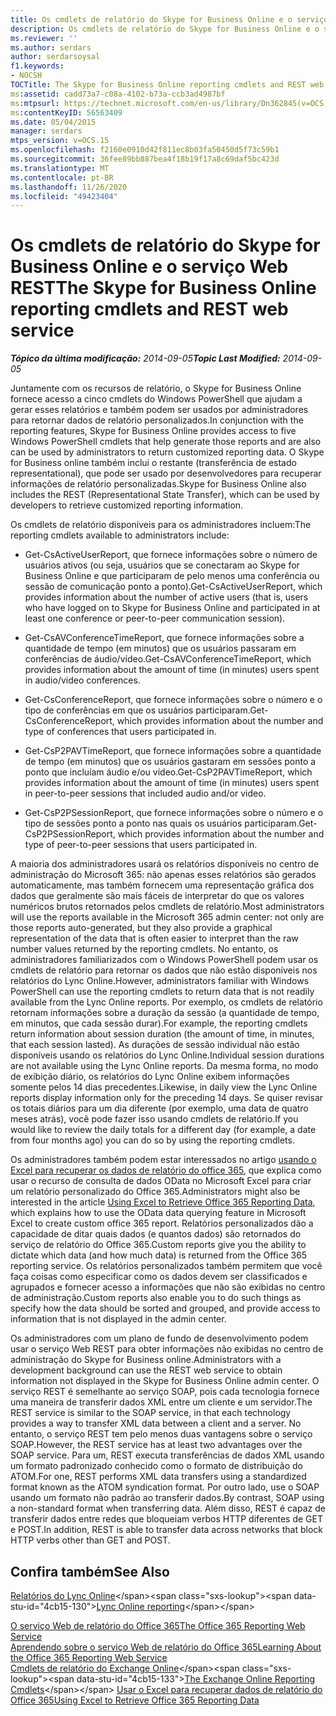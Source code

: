 ```yaml
---
title: Os cmdlets de relatório do Skype for Business Online e o serviço Web REST
description: Os cmdlets de relatório do Skype for Business Online e o serviço Web REST.
ms.reviewer: ''
ms.author: serdars
author: serdarsoysal
f1.keywords:
- NOCSH
TOCTitle: The Skype for Business Online reporting cmdlets and REST web service
ms:assetid: cadd73a7-c08a-4102-b73a-ccb3ad4987bf
ms:mtpsurl: https://technet.microsoft.com/en-us/library/Dn362845(v=OCS.15)
ms:contentKeyID: 56563409
ms.date: 05/04/2015
manager: serdars
mtps_version: v=OCS.15
ms.openlocfilehash: f2160e0910d42f811ec8b03fa50450d5f73c59b1
ms.sourcegitcommit: 36fee89bb887bea4f18b19f17a8c69daf5bc423d
ms.translationtype: MT
ms.contentlocale: pt-BR
ms.lasthandoff: 11/26/2020
ms.locfileid: "49423404"
---
```

# <a name="the-skype-for-business-online-reporting-cmdlets-and-rest-web-service"></a><span data-ttu-id="4cb15-103">Os cmdlets de relatório do Skype for Business Online e o serviço Web REST</span><span class="sxs-lookup"><span data-stu-id="4cb15-103">The Skype for Business Online reporting cmdlets and REST web service</span></span>

<div data-xmlns="http://www.w3.org/1999/xhtml">

<div class="topic" data-xmlns="http://www.w3.org/1999/xhtml" data-msxsl="urn:schemas-microsoft-com:xslt" data-cs="https://msdn.microsoft.com/">

<div data-asp="https://msdn2.microsoft.com/asp">



</div>

<div id="mainSection">

<div id="mainBody"><span data-ttu-id="4cb15-104">

<span> </span></span><span class="sxs-lookup"><span data-stu-id="4cb15-104">

<span> </span></span></span>

<span data-ttu-id="4cb15-105">_**Tópico da última modificação:** 2014-09-05_</span><span class="sxs-lookup"><span data-stu-id="4cb15-105">_**Topic Last Modified:** 2014-09-05_</span></span>

<span data-ttu-id="4cb15-106">Juntamente com os recursos de relatório, o Skype for Business Online fornece acesso a cinco cmdlets do Windows PowerShell que ajudam a gerar esses relatórios e também podem ser usados por administradores para retornar dados de relatório personalizados.</span><span class="sxs-lookup"><span data-stu-id="4cb15-106">In conjunction with the reporting features, Skype for Business Online provides access to five Windows PowerShell cmdlets that help generate those reports and are also can be used by administrators to return customized reporting data.</span></span> <span data-ttu-id="4cb15-107">O Skype for Business online também inclui o restante (transferência de estado representational), que pode ser usado por desenvolvedores para recuperar informações de relatório personalizadas.</span><span class="sxs-lookup"><span data-stu-id="4cb15-107">Skype for Business Online also includes the REST (Representational State Transfer), which can be used by developers to retrieve customized reporting information.</span></span>

<span data-ttu-id="4cb15-108">Os cmdlets de relatório disponíveis para os administradores incluem:</span><span class="sxs-lookup"><span data-stu-id="4cb15-108">The reporting cmdlets available to administrators include:</span></span>

  - <span data-ttu-id="4cb15-109">Get-CsActiveUserReport, que fornece informações sobre o número de usuários ativos (ou seja, usuários que se conectaram ao Skype for Business Online e que participaram de pelo menos uma conferência ou sessão de comunicação ponto a ponto).</span><span class="sxs-lookup"><span data-stu-id="4cb15-109">Get-CsActiveUserReport, which provides information about the number of active users (that is, users who have logged on to Skype for Business Online and participated in at least one conference or peer-to-peer communication session).</span></span>

  - <span data-ttu-id="4cb15-110">Get-CsAVConferenceTimeReport, que fornece informações sobre a quantidade de tempo (em minutos) que os usuários passaram em conferências de áudio/vídeo.</span><span class="sxs-lookup"><span data-stu-id="4cb15-110">Get-CsAVConferenceTimeReport, which provides information about the amount of time (in minutes) users spent in audio/video conferences.</span></span>

  - <span data-ttu-id="4cb15-111">Get-CsConferenceReport, que fornece informações sobre o número e o tipo de conferências em que os usuários participaram.</span><span class="sxs-lookup"><span data-stu-id="4cb15-111">Get-CsConferenceReport, which provides information about the number and type of conferences that users participated in.</span></span>

  - <span data-ttu-id="4cb15-112">Get-CsP2PAVTimeReport, que fornece informações sobre a quantidade de tempo (em minutos) que os usuários gastaram em sessões ponto a ponto que incluíam áudio e/ou vídeo.</span><span class="sxs-lookup"><span data-stu-id="4cb15-112">Get-CsP2PAVTimeReport, which provides information about the amount of time (in minutes) users spent in peer-to-peer sessions that included audio and/or video.</span></span>

  - <span data-ttu-id="4cb15-113">Get-CsP2PSessionReport, que fornece informações sobre o número e o tipo de sessões ponto a ponto nas quais os usuários participaram.</span><span class="sxs-lookup"><span data-stu-id="4cb15-113">Get-CsP2PSessionReport, which provides information about the number and type of peer-to-peer sessions that users participated in.</span></span>

<span data-ttu-id="4cb15-114">A maioria dos administradores usará os relatórios disponíveis no centro de administração do Microsoft 365: não apenas esses relatórios são gerados automaticamente, mas também fornecem uma representação gráfica dos dados que geralmente são mais fáceis de interpretar do que os valores numéricos brutos retornados pelos cmdlets de relatório.</span><span class="sxs-lookup"><span data-stu-id="4cb15-114">Most administrators will use the reports available in the Microsoft 365 admin center: not only are those reports auto-generated, but they also provide a graphical representation of the data that is often easier to interpret than the raw number values returned by the reporting cmdlets.</span></span> <span data-ttu-id="4cb15-115">No entanto, os administradores familiarizados com o Windows PowerShell podem usar os cmdlets de relatório para retornar os dados que não estão disponíveis nos relatórios do Lync Online.</span><span class="sxs-lookup"><span data-stu-id="4cb15-115">However, administrators familiar with Windows PowerShell can use the reporting cmdlets to return data that is not readily available from the Lync Online reports.</span></span> <span data-ttu-id="4cb15-116">Por exemplo, os cmdlets de relatório retornam informações sobre a duração da sessão (a quantidade de tempo, em minutos, que cada sessão durar).</span><span class="sxs-lookup"><span data-stu-id="4cb15-116">For example, the reporting cmdlets return information about session duration (the amount of time, in minutes, that each session lasted).</span></span> <span data-ttu-id="4cb15-117">As durações de sessão individual não estão disponíveis usando os relatórios do Lync Online.</span><span class="sxs-lookup"><span data-stu-id="4cb15-117">Individual session durations are not available using the Lync Online reports.</span></span> <span data-ttu-id="4cb15-118">Da mesma forma, no modo de exibição diário, os relatórios do Lync Online exibem informações somente pelos 14 dias precedentes.</span><span class="sxs-lookup"><span data-stu-id="4cb15-118">Likewise, in daily view the Lync Online reports display information only for the preceding 14 days.</span></span> <span data-ttu-id="4cb15-119">Se quiser revisar os totais diários para um dia diferente (por exemplo, uma data de quatro meses atrás), você pode fazer isso usando cmdlets de relatório.</span><span class="sxs-lookup"><span data-stu-id="4cb15-119">If you would like to review the daily totals for a different day (for example, a date from four months ago) you can do so by using the reporting cmdlets.</span></span>

<span data-ttu-id="4cb15-120">Os administradores também podem estar interessados no artigo [usando o Excel para recuperar os dados de relatório do office 365](https://msdn.microsoft.com/library/dn781442.aspx), que explica como usar o recurso de consulta de dados OData no Microsoft Excel para criar um relatório personalizado do Office 365.</span><span class="sxs-lookup"><span data-stu-id="4cb15-120">Administrators might also be interested in the article [Using Excel to Retrieve Office 365 Reporting Data](https://msdn.microsoft.com/library/dn781442.aspx), which explains how to use the OData data querying feature in Microsoft Excel to create custom office 365 report.</span></span> <span data-ttu-id="4cb15-121">Relatórios personalizados dão a capacidade de ditar quais dados (e quantos dados) são retornados do serviço de relatório do Office 365.</span><span class="sxs-lookup"><span data-stu-id="4cb15-121">Custom reports give you the ability to dictate which data (and how much data) is returned from the Office 365 reporting service.</span></span> <span data-ttu-id="4cb15-122">Os relatórios personalizados também permitem que você faça coisas como especificar como os dados devem ser classificados e agrupados e fornecer acesso a informações que não são exibidas no centro de administração.</span><span class="sxs-lookup"><span data-stu-id="4cb15-122">Custom reports also enable you to do such things as specify how the data should be sorted and grouped, and provide access to information that is not displayed in the admin center.</span></span>

<span data-ttu-id="4cb15-123">Os administradores com um plano de fundo de desenvolvimento podem usar o serviço Web REST para obter informações não exibidas no centro de administração do Skype for Business online.</span><span class="sxs-lookup"><span data-stu-id="4cb15-123">Administrators with a development background can use the REST web service to obtain information not displayed in the Skype for Business Online admin center.</span></span> <span data-ttu-id="4cb15-124">O serviço REST é semelhante ao serviço SOAP, pois cada tecnologia fornece uma maneira de transferir dados XML entre um cliente e um servidor.</span><span class="sxs-lookup"><span data-stu-id="4cb15-124">The REST service is similar to the SOAP service, in that each technology provides a way to transfer XML data between a client and a server.</span></span> <span data-ttu-id="4cb15-125">No entanto, o serviço REST tem pelo menos duas vantagens sobre o serviço SOAP.</span><span class="sxs-lookup"><span data-stu-id="4cb15-125">However, the REST service has at least two advantages over the SOAP service.</span></span> <span data-ttu-id="4cb15-126">Para um, REST executa transferências de dados XML usando um formato padronizado conhecido como o formato de distribuição do ATOM.</span><span class="sxs-lookup"><span data-stu-id="4cb15-126">For one, REST performs XML data transfers using a standardized format known as the ATOM syndication format.</span></span> <span data-ttu-id="4cb15-127">Por outro lado, use o SOAP usando um formato não padrão ao transferir dados.</span><span class="sxs-lookup"><span data-stu-id="4cb15-127">By contrast, SOAP using a non-standard format when transferring data.</span></span> <span data-ttu-id="4cb15-128">Além disso, REST é capaz de transferir dados entre redes que bloqueiam verbos HTTP diferentes de GET e POST.</span><span class="sxs-lookup"><span data-stu-id="4cb15-128">In addition, REST is able to transfer data across networks that block HTTP verbs other than GET and POST.</span></span>

<div>

## <a name="see-also"></a><span data-ttu-id="4cb15-129">Confira também</span><span class="sxs-lookup"><span data-stu-id="4cb15-129">See Also</span></span>


<span data-ttu-id="4cb15-130">[Relatórios do Lync Online](https://technet.microsoft.com/library/dn362827\(v=ocs.15\))</span><span class="sxs-lookup"><span data-stu-id="4cb15-130">[Lync Online reporting](https://technet.microsoft.com/library/dn362827\(v=ocs.15\))</span></span>  


[<span data-ttu-id="4cb15-131">O serviço Web de relatório do Office 365</span><span class="sxs-lookup"><span data-stu-id="4cb15-131">The Office 365 Reporting Web Service</span></span>](https://msdn.microsoft.com/library/office/jj984325.aspx)  
[<span data-ttu-id="4cb15-132">Aprendendo sobre o serviço Web de relatório do Office 365</span><span class="sxs-lookup"><span data-stu-id="4cb15-132">Learning About the Office 365 Reporting Web Service</span></span>](https://msdn.microsoft.com/library/office/jj984321.aspx)  
<span data-ttu-id="4cb15-133">[Cmdlets de relatório do Exchange Online](https://technet.microsoft.com/library/jj200780\(v=exchg.150\).aspx)</span><span class="sxs-lookup"><span data-stu-id="4cb15-133">[The Exchange Online Reporting Cmdlets](https://technet.microsoft.com/library/jj200780\(v=exchg.150\).aspx)</span></span>  
[<span data-ttu-id="4cb15-134">Usar o Excel para recuperar dados de relatório do Office 365</span><span class="sxs-lookup"><span data-stu-id="4cb15-134">Using Excel to Retrieve Office 365 Reporting Data</span></span>](https://msdn.microsoft.com/library/dn781442.aspx)  
  

<span data-ttu-id="4cb15-135"></div>

</div>

<span> </span>

</div>

</div>

</span><span class="sxs-lookup"><span data-stu-id="4cb15-135"></div>

</div>

<span> </span>

</div>

</div>

</span></span></div>

